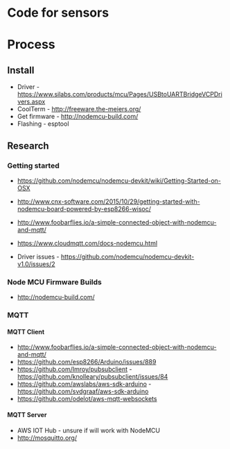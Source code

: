 # Code for sensors

# Process
## Install
* Driver - https://www.silabs.com/products/mcu/Pages/USBtoUARTBridgeVCPDrivers.aspx
* CoolTerm - http://freeware.the-meiers.org/
* Get firmware - http://nodemcu-build.com/
* Flashing - esptool

## Research
### Getting started
* https://github.com/nodemcu/nodemcu-devkit/wiki/Getting-Started-on-OSX
* http://www.cnx-software.com/2015/10/29/getting-started-with-nodemcu-board-powered-by-esp8266-wisoc/
* http://www.foobarflies.io/a-simple-connected-object-with-nodemcu-and-mqtt/
* https://www.cloudmqtt.com/docs-nodemcu.html

* Driver issues - https://github.com/nodemcu/nodemcu-devkit-v1.0/issues/2

### Node MCU Firmware Builds
* http://nodemcu-build.com/


### MQTT
#### MQTT Client
* http://www.foobarflies.io/a-simple-connected-object-with-nodemcu-and-mqtt/
* https://github.com/esp8266/Arduino/issues/889
* https://github.com/Imroy/pubsubclient - https://github.com/knolleary/pubsubclient/issues/84
* https://github.com/awslabs/aws-sdk-arduino - https://github.com/svdgraaf/aws-sdk-arduino
* https://github.com/odelot/aws-mqtt-websockets

#### MQTT Server
* AWS IOT Hub - unsure if will work with NodeMCU
* http://mosquitto.org/
